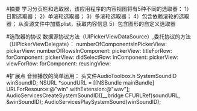 #摘要
学习分页栏和选取器，该应用程序的内容视图将有5种不同的选取器：
1）日期选取器；
2）单滚轮选取器；
3）多滚轮选取器；
4）包含依赖滚轮的选取器；
   从资源文件中加载plist，获取内容信息
5）包含图形的自定义选取器
   

#选取器的协议
数据源协议方法（UIPickerViewDataSource）,委托协议的方法（UIPickerViewDelegate）：
numberOfComponentsInPickerView:
pickerView: numberOfRowsInComponent:
pickerView: titleForRow: forComponent:
pickerView: didSelectRow: inComponent:
pickerView: viewForRow: forComponent: reusingView:

#扩展点
音频播放的简单运用：
头文件AudioToolbox.h 
SystemSoundID winSoundID;
NSURL *soundURL = [[NSBundle mainBundle] URLForResource:@"win" withExtension:@"wav"];
AudioServicesCreateSystemSoundID((__bridge CFURLRef)soundURL, &winSoundID);
AudioServicesPlaySystemSound(winSoundID);
